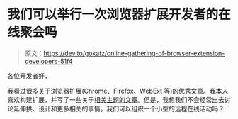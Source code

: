 # 我们可以举行一次浏览器扩展开发者的在线聚会吗

> 原文：<https://dev.to/gokatz/online-gathering-of-browser-extension-developers-51f4>

各位开发者好，

我看过很多关于浏览器扩展(Chrome、Firefox、WebExt 等)的优秀文章。我本人喜欢构建扩展，并写了一些关于[相关主题的文章](https://dev.to/gokatz/automate-your-chrome-extension-deployment-in-minutes-48gb)。但是，我想我们不会经常出去讨论延伸拱、设计和更多相关的事情。我们可以组织一个小型的远程在线活动吗？